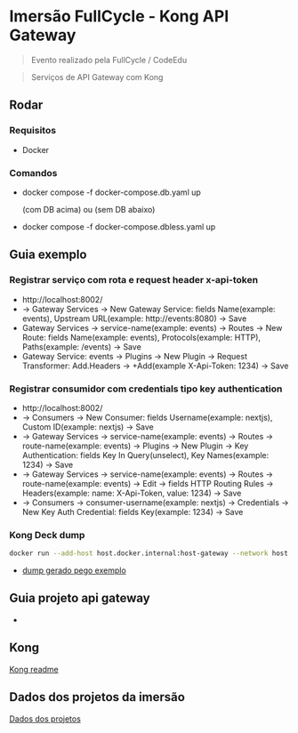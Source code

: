 # Imersão FullCycle - Kong API Gateway

> Evento realizado pela FullCycle / CodeEdu

> Serviços de API Gateway com Kong

## Rodar

### Requisitos

- Docker

### Comandos

- docker compose -f docker-compose.db.yaml up

  (com DB acima) ou (sem DB abaixo)

- docker compose -f docker-compose.dbless.yaml up

## Guia exemplo

### Registrar serviço com rota e request header x-api-token

- http://localhost:8002/
- -> Gateway Services -> New Gateway Service: fields Name(example: events), Upstream URL(example: http://events:8080) -> Save
- Gateway Services -> service-name(example: events) -> Routes -> New Route: fields Name(example: events), Protocols(example: HTTP), Paths(example: /events) -> Save
- Gateway Service: events -> Plugins -> New Plugin -> Request Transformer: Add.Headers -> +Add(example X-Api-Token: 1234) -> Save

### Registrar consumidor com credentials tipo key authentication

- http://localhost:8002/
- -> Consumers -> New Consumer: fields Username(example: nextjs), Custom ID(example: nextjs) -> Save
- -> Gateway Services -> service-name(example: events) -> Routes -> route-name(example: events) -> Plugins -> New Plugin -> Key Authentication: fields Key In Query(unselect), Key Names(example: 1234) -> Save
- -> Gateway Services -> service-name(example: events) -> Routes -> route-name(example: events) -> Edit -> fields HTTP Routing Rules -> Headers(example: name: X-Api-Token, value: 1234) -> Save
- -> Consumers -> consumer-username(example: nextjs) -> Credentials -> New Key Auth Credential: fields Key(example: 1234) -> Save

### Kong Deck dump

```bash
docker run --add-host host.docker.internal:host-gateway --network host kong/deck:v1.37.0 gateway dump --kong-addr http://host.docker.internal:8001
```

- [dump gerado pego exemplo](/api-gateway/dump-example.yaml)

## Guia projeto api gateway

-

## Kong

[Kong readme](/api-gateway/kong.md)

## Dados dos projetos da imersão

[Dados dos projetos](/api-gateway/projetos.md)
